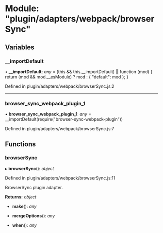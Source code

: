 # Module: "plugin/adapters/webpack/browserSync"

## Variables

###  __importDefault

• **__importDefault**: *any* = (this && this.__importDefault) || function (mod) {
    return (mod && mod.__esModule) ? mod : { "default": mod };
}

Defined in plugin/adapters/webpack/browserSync.js:2

___

###  browser_sync_webpack_plugin_1

• **browser_sync_webpack_plugin_1**: *any* = __importDefault(require("browser-sync-webpack-plugin"))

Defined in plugin/adapters/webpack/browserSync.js:7

## Functions

###  browserSync

▸ **browserSync**(): *object*

Defined in plugin/adapters/webpack/browserSync.js:11

BrowserSync plugin adapter.

**Returns:** *object*

* **make**(): *any*

* **mergeOptions**(): *any*

* **when**(): *any*

